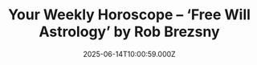 ---
title: "Your Weekly Horoscope – ‘Free Will Astrology’ by Rob Brezsny"
date: 2025-06-14T10:00:59.000Z
category: Human Kindness
externalLink: "https://www.goodnewsnetwork.org/horoscope-from-rob-brezsnys-free-will-astrology-6-14-2025/"
image: ""
excerpt: "Our partner Rob Brezsny, who has a new book out, Astrology Is Real: Revelations from My Life as an Oracle, provides his weekly wisdom to enlighten our thinking and motivate our mood. Rob’s Free Will Astrology, is a syndicated weekly column appearing in over a hundred publications. He is also the author of Pronoia Is the Antidote […] The post…"
---